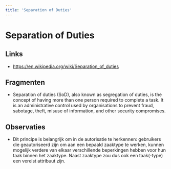 ```yaml
---
title: 'Separation of Duties'
---
```


# Separation of Duties

## Links
- https://en.wikipedia.org/wiki/Separation_of_duties

## Fragmenten
- Separation of duties (SoD), also known as segregation of duties, is the concept of having more than one person required to complete a task. It is an administrative control used by organisations to prevent fraud, sabotage, theft, misuse of information, and other security compromises.

## Observaties
- Dit principe is belangrijk om in de autorisatie te herkennen: gebruikers die geautoriseerd zijn om aan een bepaald zaaktype te werken, kunnen mogelijk verdere van elkaar verschillende beperkingen hebben voor hun taak binnen het zaaktype. Naast zaaktype zou dus ook een taak(-type) een vereist attribuut zijn.
